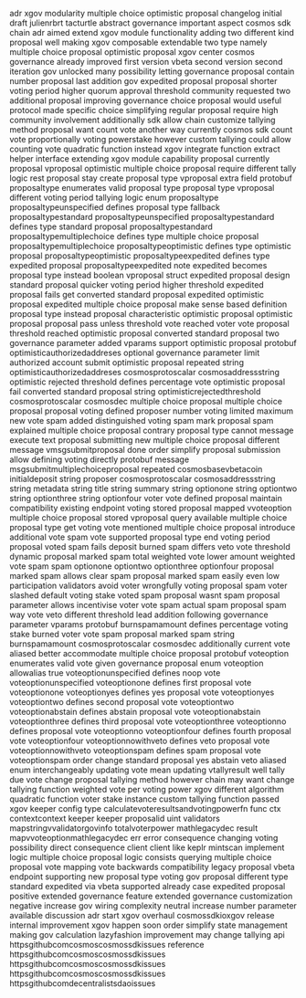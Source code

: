 adr xgov modularity multiple choice optimistic proposal changelog initial draft julienrbrt tacturtle abstract governance important aspect cosmos sdk chain adr aimed extend xgov module functionality adding two different kind proposal well making xgov composable extendable two type namely multiple choice proposal optimistic proposal xgov center cosmos governance already improved first version vbeta second version second iteration gov unlocked many possibility letting governance proposal contain number proposal last addition gov expedited proposal proposal shorter voting period higher quorum approval threshold community requested two additional proposal improving governance choice proposal would useful protocol made specific choice simplifying regular proposal require high community involvement additionally sdk allow chain customize tallying method proposal want count vote another way currently cosmos sdk count vote proportionally voting powerstake however custom tallying could allow counting vote quadratic function instead xgov integrate function extract helper interface extending xgov module capability proposal currently proposal vproposal optimistic multiple choice proposal require different tally logic rest proposal stay create proposal type vproposal extra field protobuf proposaltype enumerates valid proposal type proposal type vproposal different voting period tallying logic enum proposaltype proposaltypeunspecified defines proposal type fallback proposaltypestandard proposaltypeunspecified proposaltypestandard defines type standard proposal proposaltypestandard proposaltypemultiplechoice defines type multiple choice proposal proposaltypemultiplechoice proposaltypeoptimistic defines type optimistic proposal proposaltypeoptimistic proposaltypeexpedited defines type expedited proposal proposaltypeexpedited note expedited becomes proposal type instead boolean vproposal struct expedited proposal design standard proposal quicker voting period higher threshold expedited proposal fails get converted standard proposal expedited optimistic proposal expedited multiple choice proposal make sense based definition proposal type instead proposal characteristic optimistic proposal optimistic proposal proposal pass unless threshold vote reached voter vote proposal threshold reached optimistic proposal converted standard proposal two governance parameter added vparams support optimistic proposal protobuf optimisticauthorizedaddreses optional governance parameter limit authorized account submit optimistic proposal repeated string optimisticauthorizedaddreses cosmosprotoscalar cosmosaddressstring optimistic rejected threshold defines percentage vote optimistic proposal fail converted standard proposal string optimisticrejectedthreshold cosmosprotoscalar cosmosdec multiple choice proposal multiple choice proposal proposal voting defined proposer number voting limited maximum new vote spam added distinguished voting spam mark proposal spam explained multiple choice proposal contrary proposal type cannot message execute text proposal submitting new multiple choice proposal different message vmsgsubmitproposal done order simplify proposal submission allow defining voting directly protobuf message msgsubmitmultiplechoiceproposal repeated cosmosbasevbetacoin initialdeposit string proposer cosmosprotoscalar cosmosaddressstring string metadata string title string summary string optionone string optiontwo string optionthree string optionfour voter vote defined proposal maintain compatibility existing endpoint voting stored proposal mapped vvoteoption multiple choice proposal stored vproposal query available multiple choice proposal type get voting vote mentioned multiple choice proposal introduce additional vote spam vote supported proposal type end voting period proposal voted spam fails deposit burned spam differs veto vote threshold dynamic proposal marked spam total weighted vote lower amount weighted vote spam spam optionone optiontwo optionthree optionfour proposal marked spam allows clear spam proposal marked spam easily even low participation validators avoid voter wrongfully voting proposal spam voter slashed default voting stake voted spam proposal wasnt spam proposal parameter allows incentivise voter vote spam actual spam proposal spam way vote veto different threshold lead addition following governance parameter vparams protobuf burnspamamount defines percentage voting stake burned voter vote spam proposal marked spam string burnspamamount cosmosprotoscalar cosmosdec additionally current vote aliased better accommodate multiple choice proposal protobuf voteoption enumerates valid vote given governance proposal enum voteoption allowalias true voteoptionunspecified defines noop vote voteoptionunspecified voteoptionone defines first proposal vote voteoptionone voteoptionyes defines yes proposal vote voteoptionyes voteoptiontwo defines second proposal vote voteoptiontwo voteoptionabstain defines abstain proposal vote voteoptionabstain voteoptionthree defines third proposal vote voteoptionthree voteoptionno defines proposal vote voteoptionno voteoptionfour defines fourth proposal vote voteoptionfour voteoptionnowithveto defines veto proposal vote voteoptionnowithveto voteoptionspam defines spam proposal vote voteoptionspam order change standard proposal yes abstain veto aliased enum interchangeably updating vote mean updating vtallyresult well tally due vote change proposal tallying method however chain may want change tallying function weighted vote per voting power xgov different algorithm quadratic function voter stake instance custom tallying function passed xgov keeper config type calculatevoteresultsandvotingpowerfn func ctx contextcontext keeper keeper proposalid uint validators mapstringvvalidatorgovinfo totalvoterpower mathlegacydec result mapvvoteoptionmathlegacydec err error consequence changing voting possibility direct consequence client client like keplr mintscan implement logic multiple choice proposal logic consists querying multiple choice proposal vote mapping vote backwards compatibility legacy proposal vbeta endpoint supporting new proposal type voting gov proposal different type standard expedited via vbeta supported already case expedited proposal positive extended governance feature extended governance customization negative increase gov wiring complexity neutral increase number parameter available discussion adr start xgov overhaul cosmossdkioxgov release internal improvement xgov happen soon order simplify state management making gov calculation lazyfashion improvement may change tallying api httpsgithubcomcosmoscosmossdkissues reference httpsgithubcomcosmoscosmossdkissues httpsgithubcomcosmoscosmossdkissues httpsgithubcomcosmoscosmossdkissues httpsgithubcomdecentralistsdaoissues